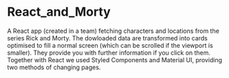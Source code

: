 # React_and_Morty
A React app (created in a team) fetching characters and locations from the series Rick and Morty. The dowloaded data are transformed into cards optimised to fill a normal screen (which can be scrolled if the viewport is smaller). They provide you with further information if you click on them. Together with React we used Styled Components and Material UI, providing two methods of changing pages.
